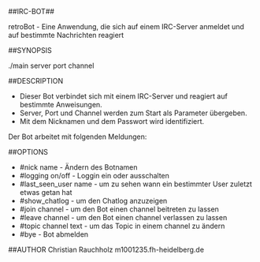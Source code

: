 ##IRC-BOT##

 retroBot - Eine Anwendung, die sich auf einem IRC-Server anmeldet und auf bestimmte Nachrichten reagiert
        

##SYNOPSIS

 ./main server port channel

##DESCRIPTION

- Dieser Bot verbindet sich mit einem IRC-Server und reagiert auf bestimmte Anweisungen. <br />
- Server, Port und Channel werden zum Start als Parameter übergeben. <br />
- Mit dem Nicknamen und dem Passwort wird identifiziert. <br />

 Der Bot arbeitet mit folgenden Meldungen: <br />

##OPTIONS

- #nick name - Ändern des Botnamen <br />
- #logging on/off - Loggin ein oder ausschalten <br />
- #last_seen_user name - um zu sehen wann ein bestimmter User zuletzt etwas getan hat <br />
- #show_chatlog - um den Chatlog anzuzeigen <br />
- #join channel - um den Bot einen channel beitreten zu lassen <br />
- #leave channel - um den Bot einen channel verlassen zu lassen <br />
- #topic channel text - um das Topic in einem channel zu ändern <br />
- #bye - Bot abmelden <br />
 
##AUTHOR
 Christian Rauchholz m1001235.fh-heidelberg.de
